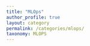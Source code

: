 ```yaml
---
title: "MLOps"
author_profile: true
layout: category
permalink: /categories/mlops/
taxonomy: MLOPS
---
```

